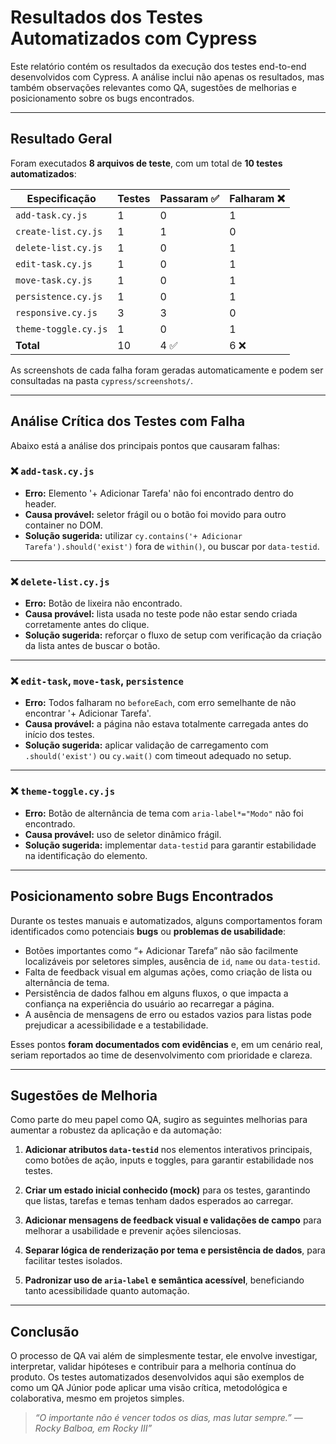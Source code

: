 # Resultados dos Testes Automatizados com Cypress

Este relatório contém os resultados da execução dos testes end-to-end desenvolvidos com Cypress. A análise inclui não apenas os resultados, mas também observações relevantes como QA, sugestões de melhorias e posicionamento sobre os bugs encontrados.

---

## Resultado Geral

Foram executados **8 arquivos de teste**, com um total de **10 testes automatizados**:

| Especificação            | Testes | Passaram ✅ | Falharam ❌ |
|--------------------------|--------|-------------|-------------|
| `add-task.cy.js`         | 1      | 0           | 1           |
| `create-list.cy.js`      | 1      | 1           | 0           |
| `delete-list.cy.js`      | 1      | 0           | 1           |
| `edit-task.cy.js`        | 1      | 0           | 1           |
| `move-task.cy.js`        | 1      | 0           | 1           |
| `persistence.cy.js`      | 1      | 0           | 1           |
| `responsive.cy.js`       | 3      | 3           | 0           |
| `theme-toggle.cy.js`     | 1      | 0           | 1           |
| **Total**                | 10     | 4 ✅         | 6 ❌         |

As screenshots de cada falha foram geradas automaticamente e podem ser consultadas na pasta `cypress/screenshots/`.

---

## Análise Crítica dos Testes com Falha

Abaixo está a análise dos principais pontos que causaram falhas:

### ❌ `add-task.cy.js`
- **Erro:** Elemento '+ Adicionar Tarefa' não foi encontrado dentro do header.
- **Causa provável:** seletor frágil ou o botão foi movido para outro container no DOM.
- **Solução sugerida:** utilizar `cy.contains('+ Adicionar Tarefa').should('exist')` fora de `within()`, ou buscar por `data-testid`.

---

### ❌ `delete-list.cy.js`
- **Erro:** Botão de lixeira não encontrado.
- **Causa provável:** lista usada no teste pode não estar sendo criada corretamente antes do clique.
- **Solução sugerida:** reforçar o fluxo de setup com verificação da criação da lista antes de buscar o botão.

---

### ❌ `edit-task`, `move-task`, `persistence`
- **Erro:** Todos falharam no `beforeEach`, com erro semelhante de não encontrar '+ Adicionar Tarefa'.
- **Causa provável:** a página não estava totalmente carregada antes do início dos testes.
- **Solução sugerida:** aplicar validação de carregamento com `.should('exist')` ou `cy.wait()` com timeout adequado no setup.

---

### ❌ `theme-toggle.cy.js`
- **Erro:** Botão de alternância de tema com `aria-label*="Modo"` não foi encontrado.
- **Causa provável:** uso de seletor dinâmico frágil.
- **Solução sugerida:** implementar `data-testid` para garantir estabilidade na identificação do elemento.

---

## Posicionamento sobre Bugs Encontrados

Durante os testes manuais e automatizados, alguns comportamentos foram identificados como potenciais **bugs** ou **problemas de usabilidade**:

- Botões importantes como “+ Adicionar Tarefa” não são facilmente localizáveis por seletores simples, ausência de `id`, `name` ou `data-testid`.
- Falta de feedback visual em algumas ações, como criação de lista ou alternância de tema.
- Persistência de dados falhou em alguns fluxos, o que impacta a confiança na experiência do usuário ao recarregar a página.
- A ausência de mensagens de erro ou estados vazios para listas pode prejudicar a acessibilidade e a testabilidade.

Esses pontos **foram documentados com evidências** e, em um cenário real, seriam reportados ao time de desenvolvimento com prioridade e clareza.

---

## Sugestões de Melhoria

Como parte do meu papel como QA, sugiro as seguintes melhorias para aumentar a robustez da aplicação e da automação:

1. **Adicionar atributos `data-testid`** nos elementos interativos principais, como botões de ação, inputs e toggles, para garantir estabilidade nos testes.

2. **Criar um estado inicial conhecido (mock)** para os testes, garantindo que listas, tarefas e temas tenham dados esperados ao carregar.

3. **Adicionar mensagens de feedback visual e validações de campo** para melhorar a usabilidade e prevenir ações silenciosas.

4. **Separar lógica de renderização por tema e persistência de dados**, para facilitar testes isolados.

5. **Padronizar uso de `aria-label` e semântica acessível**, beneficiando tanto acessibilidade quanto automação.

---

## Conclusão

O processo de QA vai além de simplesmente testar, ele envolve investigar, interpretar, validar hipóteses e contribuir para a melhoria contínua do produto. Os testes automatizados desenvolvidos aqui são exemplos de como um QA Júnior pode aplicar uma visão crítica, metodológica e colaborativa, mesmo em projetos simples.

> *“O importante não é vencer todos os dias, mas lutar sempre.”
— Rocky Balboa, em Rocky III”*
